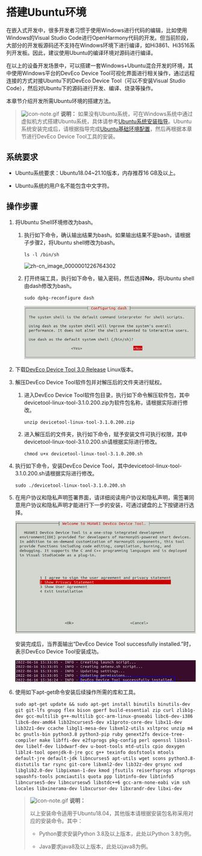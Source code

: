 # 搭建Ubuntu环境

在嵌入式开发中，很多开发者习惯于使用Windows进行代码的编辑，比如使用Windows的Visual Studio Code进行OpenHarmony代码的开发。但当前阶段，大部分的开发板源码还不支持在Windows环境下进行编译，如Hi3861、Hi3516系列开发板。因此，建议使用Ubuntu的编译环境对源码进行编译。

在以上的设备开发场景中，可以搭建一套Windows+Ubuntu混合开发的环境，其中使用Windows平台的DevEco Device Tool可视化界面进行相关操作，通过远程连接的方式对接Ubuntu下的DevEco Device Tool（可以不安装Visual Studio Code），然后对Ubuntu下的源码进行开发、编译、烧录等操作。

本章节介绍开发所需Ubuntu环境的搭建方法。

> ![icon-note.gif](public_sys-resources/icon-note.gif) **说明：**
> 如果没有Ubuntu系统，可在Windows系统中通过虚拟机方式搭建Ubuntu系统，具体请参考[Ubuntu系统安装指导](https://developer.huawei.com/consumer/cn/training/course/video/C101639987816176315)。Ubuntu系统安装完成后，请根据指导完成[Ubuntu基础环境配置](https://developer.huawei.com/consumer/cn/training/course/video/C101639988048536240)，然后再根据本章节进行DevEco Device Tool工具的安装。


## 系统要求

- Ubuntu系统要求：Ubuntu18.04~21.10版本，内存推荐16 GB及以上。

- Ubuntu系统的用户名不能包含中文字符。


## 操作步骤

1. 将Ubuntu Shell环境修改为bash。
   1. 执行如下命令，确认输出结果为bash。如果输出结果不是bash，请根据子步骤2，将Ubuntu shell修改为bash。
      
       ```
       ls -l /bin/sh
       ```

       ![zh-cn_image_0000001226764302](figures/zh-cn_image_0000001226764302.png)
   2. 打开终端工具，执行如下命令，输入密码，然后选择**No**，将Ubuntu shell由dash修改为bash。
      
       ```
       sudo dpkg-reconfigure dash
       ```

       ![ubuntu-dash-to-bash](figures/ubuntu-dash-to-bash.png)

2. 下载[DevEco Device Tool 3.0 Release](https://device.harmonyos.com/cn/ide#download) Linux版本。

3. 解压DevEco Device Tool软件包并对解压后的文件夹进行赋权。
   1. 进入DevEco Device Tool软件包目录，执行如下命令解压软件包，其中devicetool-linux-tool-3.1.0.200.zip为软件包名称，请根据实际进行修改。
      
       ```
       unzip devicetool-linux-tool-3.1.0.200.zip
       ```
   2. 进入解压后的文件夹，执行如下命令，赋予安装文件可执行权限，其中devicetool-linux-tool-3.1.0.200.sh请根据实际进行修改。
      
       ```
       chmod u+x devicetool-linux-tool-3.1.0.200.sh
       ```

4. 执行如下命令，安装DevEco Device Tool，其中devicetool-linux-tool-3.1.0.200.sh请根据实际进行修改。
   
   ```
   sudo ./devicetool-linux-tool-3.1.0.200.sh
   ```

5. 在用户协议和隐私声明签署界面，请详细阅读用户协议和隐私声明，需签署同意用户协议和隐私声明才能进行下一步的安装，可通过键盘的上下按键进行选择。

   ![zh-cn_image_0000001340557741](figures/zh-cn_image_0000001340557741.png)

   安装完成后，当界面输出“DevEco Device Tool successfully installed.”时，表示DevEco Device Tool安装成功。

   ![zh-cn_image_0000001338201457](figures/zh-cn_image_0000001338201457.png)

6. 使用如下apt-get命令安装后续操作所需的库和工具。
   
   ```
   sudo apt-get update && sudo apt-get install binutils binutils-dev git git-lfs gnupg flex bison gperf build-essential zip curl zlib1g-dev gcc-multilib g++-multilib gcc-arm-linux-gnueabi libc6-dev-i386 libc6-dev-amd64 lib32ncurses5-dev x11proto-core-dev libx11-dev lib32z1-dev ccache libgl1-mesa-dev libxml2-utils xsltproc unzip m4 bc gnutls-bin python3.8 python3-pip ruby genext2fs device-tree-compiler make libffi-dev e2fsprogs pkg-config perl openssl libssl-dev libelf-dev libdwarf-dev u-boot-tools mtd-utils cpio doxygen liblz4-tool openjdk-8-jre gcc g++ texinfo dosfstools mtools default-jre default-jdk libncurses5 apt-utils wget scons python3.8-distutils tar rsync git-core libxml2-dev lib32z-dev grsync xxd libglib2.0-dev libpixman-1-dev kmod jfsutils reiserfsprogs xfsprogs squashfs-tools pcmciautils quota ppp libtinfo-dev libtinfo5 libncurses5-dev libncursesw5 libstdc++6 gcc-arm-none-eabi vim ssh locales libxinerama-dev libxcursor-dev libxrandr-dev libxi-dev
   ```

   > ![icon-note.gif](public_sys-resources/icon-note.gif) **说明：**
   >
   > 以上安装命令适用于Ubuntu18.04，其他版本请根据安装包名称采用对应的安装命令。其中：
   > 
   > - Python要求安装Python 3.8及以上版本，此处以Python 3.8为例。
   > 
   > - Java要求java8及以上版本，此处以java8为例。
